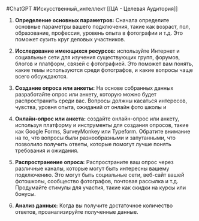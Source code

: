 #ChatGPT #Искусственный_интеллект 
[[ЦА - Целевая Аудитория]]

1. **Определение основных параметров:** Сначала определите основные параметры вашего подключения, такие как возраст, пол, образование, профессия, уровень опыта в фотографии и т.д. Это поможет сузить круг деловых участников.
    
2. **Исследование имеющихся ресурсов:** используйте Интернет и социальные сети для изучения существующих групп, форумов, блогов и платформ, связей с фотографией. Это поможет вам понять, какие темы используются среди фотографов, и какие вопросы чаще всего обсуждаются.
    
3. **Создание опроса или анкеты:** На основе собранных данных разработайте опрос или анкету, которую можно будет распространить среди вас. Вопросы должны касаться интересов, чувства, уровня опыта, ожиданий от онлайн фото школы и
4. **Онлайн-опрос или анкета:** создайте онлайн-опрос или анкету, используя платформу и инструменты для создания опросов, такие как Google Forms, SurveyMonkey или Typeform. Обратите внимание на то, что вопросы были разнообразными и запутанными, что позволило получить ответы, которые помогут лучше понять требования и ожидания.
    
5. **Распространение опроса:** Распространите ваш опрос через различные каналы, которые могут быть интересны вашему подключению. Это могут быть социальные сети, веб-сайт вашей фотошколы, сообщество фотографов, почтовая рассылка и т.д. Продумайте стимулы для участия, такие как скидки на курсы или бонусы.
    
6. **Анализ данных:** Когда вы получите достаточное количество ответов, проанализируйте полученные данные.